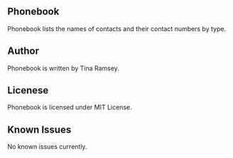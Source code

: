 ## Phonebook

Phonebook lists the names of contacts and their contact numbers by type.

## Author

Phonebook is written by Tina Ramsey.

## Licenese

Phonebook is licensed under MIT License.

## Known Issues

No known issues currently.
